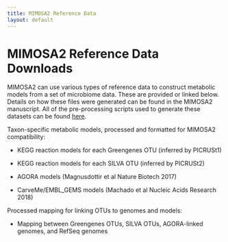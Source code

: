 ```yaml
---
title: MIMOSA2 Reference Data
layout: default
---
```

# MIMOSA2 Reference Data Downloads

MIMOSA2 can use various types of reference data to construct metabolic models from a set of microbiome data. These are provided or linked below. 
Details on how these files were generated can be found in the MIMOSA2 manuscript. All of the pre-processing scripts used to generate these datasets can be found [here](http://github.com/borenstein-lab/MIMOSA2app/scripts/).

Taxon-specific metabolic models, processed and formatted for MIMOSA2 compatibility: 

- KEGG reaction models for each Greengenes OTU (inferred by PICRUSt1)

- KEGG reaction models for each SILVA OTU (inferred by PICRUSt2)

- AGORA models (Magnusdottir et al Nature Biotech 2017)

- CarveMe/EMBL_GEMS models (Machado et al Nucleic Acids Research 2018)

Processed mapping for linking OTUs to genomes and models:

- Mapping between Greengenes OTUs, SILVA OTUs, AGORA-linked genomes, and RefSeq genomes


